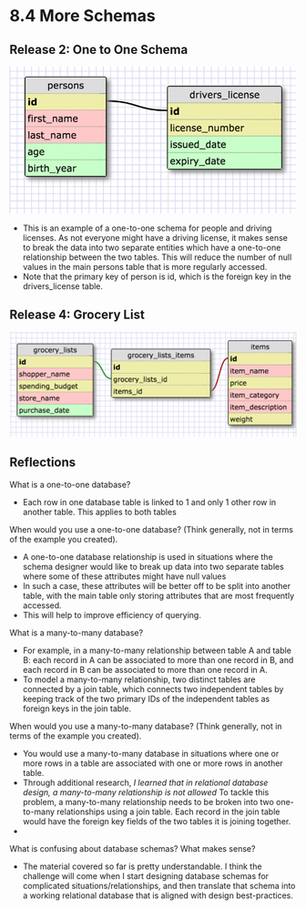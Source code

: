 # 8.4 More Schemas

## Release 2: One to One Schema
![One-to-one Schema](/week-8/imgs/one-to-one-schema.png "One-to-one Schema")
- This is an example of a one-to-one schema for people and driving licenses. As not everyone might have a driving license, it makes sense to break the data into two separate entities which have a one-to-one relationship between the two tables. This will reduce the number of null values in the main persons table that is more regularly accessed.
- Note that the primary key of person is id, which is the foreign key in the drivers_license table.

## Release 4: Grocery List
![Many-to-many Schema](/week-8/imgs/grocery_list.png "Many-to-many schema")

## Reflections
What is a one-to-one database?
- Each row in one database table is linked to 1 and only 1 other row in another table. This applies to both tables


When would you use a one-to-one database? (Think generally, not in terms of the example you created).
- A one-to-one database relationship is used in situations where the schema designer would like to break up data into two separate tables where some of these attributes might have null values
- In such a case, these attributes will be better off to be split into another table, with the main table only storing attributes that are most frequently accessed.
- This will help to improve efficiency of querying.

What is a many-to-many database?
- For example, in a many-to-many relationship between table A and table B: each record in A can be associated to more than one record in B, and each record in B can be associated to more than one record in A.
- To model a many-to-many relationship, two distinct tables are connected by a join table, which connects two independent tables by keeping track of the two primary IDs of the independent tables as foreign keys in the join table.

When would you use a many-to-many database? (Think generally, not in terms of the example you created).
- You would use a many-to-many database in situations where one or more rows in a table are associated with one or more rows in another table.
- Through additional research, *I learned that in relational database design, a many-to-many relationship is not allowed* To tackle this problem, a many-to-many relationship needs to be broken into two one-to-many relationships using a join table. Each record in the join table would have the foreign key fields of the two tables it is joining together. 
- 

What is confusing about database schemas? What makes sense?
- The material covered so far is pretty understandable. I think the challenge will come when I start designing database schemas for complicated situations/relationships, and then translate that schema into a working relational database that is aligned with design best-practices.